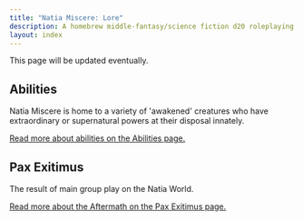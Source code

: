 ```yaml
---
title: "Natia Miscere: Lore"
description: A homebrew middle-fantasy/science fiction d20 roleplaying game system based on Pathfinder
layout: index
---
```


This page will be updated eventually.

## Abilities

Natia Miscere is home to a variety of 'awakened' creatures who have extraordinary or supernatural powers at their disposal innately.

[Read more about abilities on the Abilities page.](/lore/abilities)

## Pax Exitimus

The result of main group play on the Natia World.

[Read more about the Aftermath on the Pax Exitimus page.](/lore/pax_exitimus)
